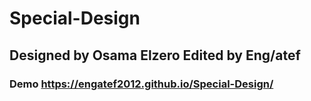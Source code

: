 # Special-Design
## Designed by Osama Elzero Edited by Eng/atef
### Demo https://engatef2012.github.io/Special-Design/
